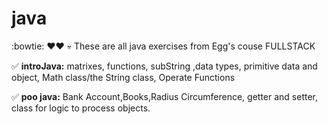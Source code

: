 # java

:bowtie: ❤️❤️ 💀
These are all java exercises from Egg's couse FULLSTACK

✅  **introJava:** matrixes, functions, subString ,data types, primitive data and object, Math class/the String class, Operate Functions

✅ **poo java:** Bank Account,Books,Radius Circumference, getter and setter, class for logic to process objects.

